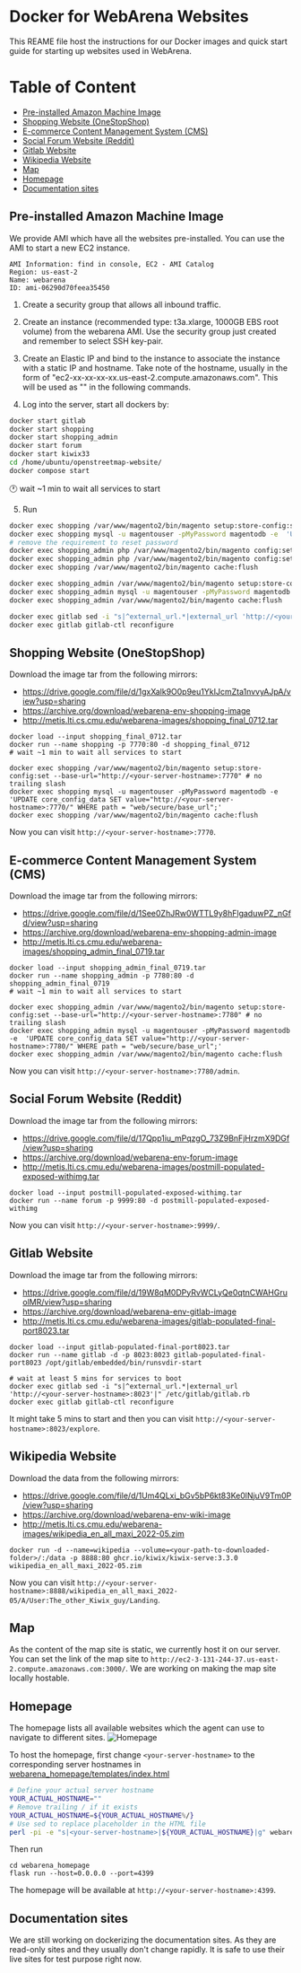 # Docker for WebArena Websites
This REAME file host the instructions for our Docker images and quick start guide for starting up websites used in WebArena.

# Table of Content
- [Pre-installed Amazon Machine Image](#pre-installed-amazon-machine-image)
- [Shopping Website (OneStopShop)](#shopping-website--onestopshop-)
- [E-commerce Content Management System (CMS)](#e-commerce-content-management-system--cms-)
- [Social Forum Website (Reddit)](#social-forum-website--reddit-)
- [Gitlab Website](#gitlab-website)
- [Wikipedia Website](#wikipedia-website)
- [Map](#map)
- [Homepage](#homepage)
- [Documentation sites](#documentation-sites)

## Pre-installed Amazon Machine Image
We provide AMI which have all the websites pre-installed. You can use the AMI to start a new EC2 instance.

```
AMI Information: find in console, EC2 - AMI Catalog
Region: us-east-2
Name: webarena
ID: ami-06290d70feea35450
```

1. Create a security group that allows all inbound traffic.

2. Create an instance (recommended type: t3a.xlarge, 1000GB EBS root volume) from the webarena AMI. Use the security group just created and remember to select SSH key-pair.

3. Create an Elastic IP and bind to the instance to associate the instance with a static IP and hostname. Take note of the hostname, usually in the form of "ec2-xx-xx-xx-xx.us-east-2.compute.amazonaws.com". This will be used as "<your-server-hostname>" in the following commands.

4. Log into the server, start all dockers by:
```bash
docker start gitlab
docker start shopping
docker start shopping_admin
docker start forum
docker start kiwix33
cd /home/ubuntu/openstreetmap-website/
docker compose start
```

:clock1: wait ~1 min to wait all services to start

5. Run
```bash
docker exec shopping /var/www/magento2/bin/magento setup:store-config:set --base-url="http://<your-server-hostname>:7770" # no trailing /
docker exec shopping mysql -u magentouser -pMyPassword magentodb -e  'UPDATE core_config_data SET value="http://<your-server-hostname>:7770/" WHERE path = "web/secure/base_url";'
# remove the requirement to reset password
docker exec shopping_admin php /var/www/magento2/bin/magento config:set admin/security/password_is_forced 0
docker exec shopping_admin php /var/www/magento2/bin/magento config:set admin/security/password_lifetime 0
docker exec shopping /var/www/magento2/bin/magento cache:flush

docker exec shopping_admin /var/www/magento2/bin/magento setup:store-config:set --base-url="http://<your-server-hostname>:7780"
docker exec shopping_admin mysql -u magentouser -pMyPassword magentodb -e  'UPDATE core_config_data SET value="http://<your-server-hostname>:7780/" WHERE path = "web/secure/base_url";'
docker exec shopping_admin /var/www/magento2/bin/magento cache:flush

docker exec gitlab sed -i "s|^external_url.*|external_url 'http://<your-server-hostname>:8023'|" /etc/gitlab/gitlab.rb
docker exec gitlab gitlab-ctl reconfigure
```

## Shopping Website (OneStopShop)

Download the image tar from the following mirrors:
- https://drive.google.com/file/d/1gxXalk9O0p9eu1YkIJcmZta1nvvyAJpA/view?usp=sharing
- https://archive.org/download/webarena-env-shopping-image
- http://metis.lti.cs.cmu.edu/webarena-images/shopping_final_0712.tar

```
docker load --input shopping_final_0712.tar
docker run --name shopping -p 7770:80 -d shopping_final_0712
# wait ~1 min to wait all services to start

docker exec shopping /var/www/magento2/bin/magento setup:store-config:set --base-url="http://<your-server-hostname>:7770" # no trailing slash
docker exec shopping mysql -u magentouser -pMyPassword magentodb -e  'UPDATE core_config_data SET value="http://<your-server-hostname>:7770/" WHERE path = "web/secure/base_url";'
docker exec shopping /var/www/magento2/bin/magento cache:flush
```
Now you can visit `http://<your-server-hostname>:7770`.


## E-commerce Content Management System (CMS)

Download the image tar from the following mirrors:
- https://drive.google.com/file/d/1See0ZhJRw0WTTL9y8hFlgaduwPZ_nGfd/view?usp=sharing
- https://archive.org/download/webarena-env-shopping-admin-image
- http://metis.lti.cs.cmu.edu/webarena-images/shopping_admin_final_0719.tar

```
docker load --input shopping_admin_final_0719.tar
docker run --name shopping_admin -p 7780:80 -d shopping_admin_final_0719
# wait ~1 min to wait all services to start

docker exec shopping_admin /var/www/magento2/bin/magento setup:store-config:set --base-url="http://<your-server-hostname>:7780" # no trailing slash
docker exec shopping_admin mysql -u magentouser -pMyPassword magentodb -e  'UPDATE core_config_data SET value="http://<your-server-hostname>:7780/" WHERE path = "web/secure/base_url";'
docker exec shopping_admin /var/www/magento2/bin/magento cache:flush
```
Now you can visit `http://<your-server-hostname>:7780/admin`.


## Social Forum Website (Reddit)

Download the image tar from the following mirrors:
- https://drive.google.com/file/d/17Qpp1iu_mPqzgO_73Z9BnFjHrzmX9DGf/view?usp=sharing
- https://archive.org/download/webarena-env-forum-image
- http://metis.lti.cs.cmu.edu/webarena-images/postmill-populated-exposed-withimg.tar

```
docker load --input postmill-populated-exposed-withimg.tar
docker run --name forum -p 9999:80 -d postmill-populated-exposed-withimg
```
Now you can visit `http://<your-server-hostname>:9999/`.


## Gitlab Website

Download the image tar from the following mirrors:
- https://drive.google.com/file/d/19W8qM0DPyRvWCLyQe0qtnCWAHGruolMR/view?usp=sharing
- https://archive.org/download/webarena-env-gitlab-image
- http://metis.lti.cs.cmu.edu/webarena-images/gitlab-populated-final-port8023.tar

```
docker load --input gitlab-populated-final-port8023.tar
docker run --name gitlab -d -p 8023:8023 gitlab-populated-final-port8023 /opt/gitlab/embedded/bin/runsvdir-start

# wait at least 5 mins for services to boot
docker exec gitlab sed -i "s|^external_url.*|external_url 'http://<your-server-hostname>:8023'|" /etc/gitlab/gitlab.rb
docker exec gitlab gitlab-ctl reconfigure
```
It might take 5 mins to start and then you can visit `http://<your-server-hostname>:8023/explore`.

## Wikipedia Website

Download the data from the following mirrors:
- https://drive.google.com/file/d/1Um4QLxi_bGv5bP6kt83Ke0lNjuV9Tm0P/view?usp=sharing
- https://archive.org/download/webarena-env-wiki-image
- http://metis.lti.cs.cmu.edu/webarena-images/wikipedia_en_all_maxi_2022-05.zim

```
docker run -d --name=wikipedia --volume=<your-path-to-downloaded-folder>/:/data -p 8888:80 ghcr.io/kiwix/kiwix-serve:3.3.0 wikipedia_en_all_maxi_2022-05.zim
```
Now you can visit `http://<your-server-hostname>:8888/wikipedia_en_all_maxi_2022-05/A/User:The_other_Kiwix_guy/Landing`.

## Map

As the content of the map site is static, we currently host it on our server. You can set the link of the map site to `http://ec2-3-131-244-37.us-east-2.compute.amazonaws.com:3000/`. We are working on making the map site locally hostable.

## Homepage

The homepage lists all available websites which the agent can use to navigate to different sites.
![Homepage](../media/homepage_demo.png)

To host the homepage, first change `<your-server-hostname>` to the corresponding server hostnames in [webarena_homepage/templates/index.html](webarena-homepage/templates/index.html)
```bash
# Define your actual server hostname
YOUR_ACTUAL_HOSTNAME=""
# Remove trailing / if it exists
YOUR_ACTUAL_HOSTNAME=${YOUR_ACTUAL_HOSTNAME%/}
# Use sed to replace placeholder in the HTML file
perl -pi -e "s|<your-server-hostname>|${YOUR_ACTUAL_HOSTNAME}|g" webarena-homepage/templates/index.html
```

Then run
```
cd webarena_homepage
flask run --host=0.0.0.0 --port=4399
```
The homepage will be available at `http://<your-server-hostname>:4399`.

## Documentation sites
We are still working on dockerizing the documentation sites. As they are read-only sites and they usually don't change rapidly. It is safe to use their live sites for test purpose right now.
